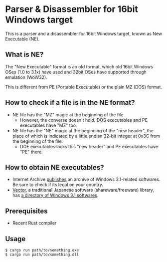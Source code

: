 # Parser & Disassembler for 16bit Windows target

This is a parser and a disassembler for 16bit Windows target, known as New Executable (NE).

## What is NE?

The "New Executable" format is an old format, which old 16bit Windows OSes (1.0 to 3.1x) have used and 32bit OSes have supported through emulation (WoW32).

This is different from PE (Portable Executable) or the plain MZ (DOS) format.

## How to check if a file is in the NE format?

- NE file has the "MZ" magic at the beginning of the file
  - However, the converse doesn't hold. DOS executables and PE executables have "MZ" too.
- NE file has the "NE" magic at the beginning of the "new header", the place of which is indicated by a little endian 32-bit integer at 0x3C from the beginning of the file.
  - DOE executables lacks this "new header" and PE executables have "PE" there.

## How to obtain NE executables?

- Internet Archive [publishes](https://archive.org/details/softwarelibrary_win3) an archive of Windows 3.1-related softwares. Be sure to check if its legal on your country.
- [Vector](https://www.vector.co.jp), a traditional Japanese software (shareware/freeware) library, has [a directory of Windows 3.1 softwares](https://www.vector.co.jp/vpack/filearea/win31/).

## Prerequisites

- Recent Rust compiler

## Usage

```
$ cargo run path/to/something.exe
$ cargo run path/to/something.dll
```
